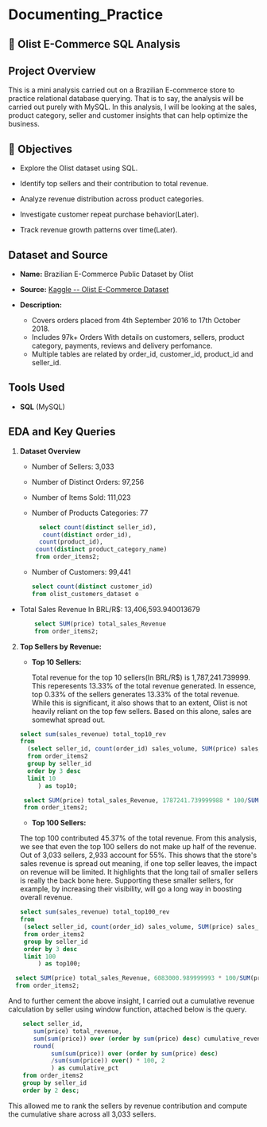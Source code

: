 # Documenting_Practice
## 🛒 Olist E-Commerce SQL Analysis

## Project Overview
This is a mini analysis carried out on a Brazilian E-commerce store to practice relational database querying. That is to say, the analysis will be carried out purely with MySQL. In this analysis, I will be looking at the sales, product category, seller and customer insights that can help optimize the business.

## 🎯 Objectives

- Explore the Olist dataset using SQL.

- Identify top sellers and their contribution to total revenue.

- Analyze revenue distribution across product categories.

- Investigate customer repeat purchase behavior(Later).

- Track revenue growth patterns over time(Later).

## Dataset and Source

- **Name:** Brazilian E-Commerce Public Dataset by Olist
  
- **Source:** [Kaggle -- Olist E-Commerce Dataset](https://www.kaggle.com/datasets/olistbr/brazilian-ecommerce)

- **Description:**
  - Covers orders placed from 4th September 2016 to 17th October 2018.
  - Includes 97k+ Orders With details on customers, sellers, product category, payments, reviews and delivery perfomance.
  - Multiple tables are related by order_id, customer_id, product_id and seller_id.
 
## Tools Used

- **SQL** (MySQL)

## EDA and Key Queries

1. **Dataset Overview**

   - Number of Sellers: 3,033
   -  Number of Distinct Orders: 97,256
   -  Number of Items Sold: 111,023
   -  Number of Products Categories: 77
  
       ```sql
         select count(distinct seller_id), 
          count(distinct order_id),
         count(product_id),  
        count(distinct product_category_name)
        from order_items2;
      ```

   - Number of Customers: 99,441

     ```sql
     select count(distinct customer_id)
     from olist_customers_dataset o
     ```
  - Total Sales Revenue In BRL/R$: 13,406,593.940013679

    ```sql
        select SUM(price) total_sales_Revenue 
        from order_items2;
    ```
    
2. **Top Sellers by Revenue:**

   - **Top 10 Sellers:**
   
     Total revenue for the top 10 sellers(In BRL/R$) is 1,787,241.739999. This reperesents 13.33% of the total revenue generated. In essence, top 0.33% of the sellers             generates 13.33% of the total revenue. While this is significant, it also shows that to an extent, Olist is not heavily reliant on the top few sellers. Based on this          alone, sales are somewhat spread out.

   ```sql
   select sum(sales_revenue) total_top10_rev
   from 
	 (select seller_id, count(order_id) sales_volume, SUM(price) sales_Revenue 
	 from order_items2
	 group by seller_id
	 order by 3 desc
	 limit 10
		) as top10;
    ```

   ```sql
    select SUM(price) total_sales_Revenue, 1787241.739999988 * 100/SUM(price)
    from order_items2;
    ```

   - **Top 100 Sellers:**

   The top 100 contributed 45.37% of the total revenue. From this analysis, we see that even the top 100 sellers do not make up half of the revenue. Out of 3,033 sellers,       2,933 account for 55%. This shows that the store's sales revenue is spread out meaning, if one top seller leaves, the impact on revenue will be limited. It highlights       that the long tail of smaller sellers is really the back bone here. Supporting these smaller sellers, for example, by increasing their visibility, will go a long way 		in boosting overall revenue.

   ```sql
   select sum(sales_revenue) total_top100_rev
   from 
	(select seller_id, count(order_id) sales_volume, SUM(price) sales_Revenue 
	from order_items2
	group by seller_id
	order by 3 desc
	limit 100
		) as top100; 
    ```

```sql
  select SUM(price) total_sales_Revenue, 6083000.989999993 * 100/SUM(price)
  from order_items2;
  ```
   
And to further cement the above insight, I carried out a cumulative revenue calculation by seller using window function, attached below is the query.

```sql
	select seller_id,
	   sum(price) total_revenue,
	   sum(sum(price)) over (order by sum(price) desc) cumulative_revenue,
	   round(
	   		sum(sum(price)) over (order by sum(price) desc)
	   		/sum(sum(price)) over() * 100, 2
	   		) as cumulative_pct
	from order_items2
	group by seller_id
	order by 2 desc;
```

This allowed me to rank the sellers by revenue contribution and compute the cumulative share across all 3,033 sellers.

